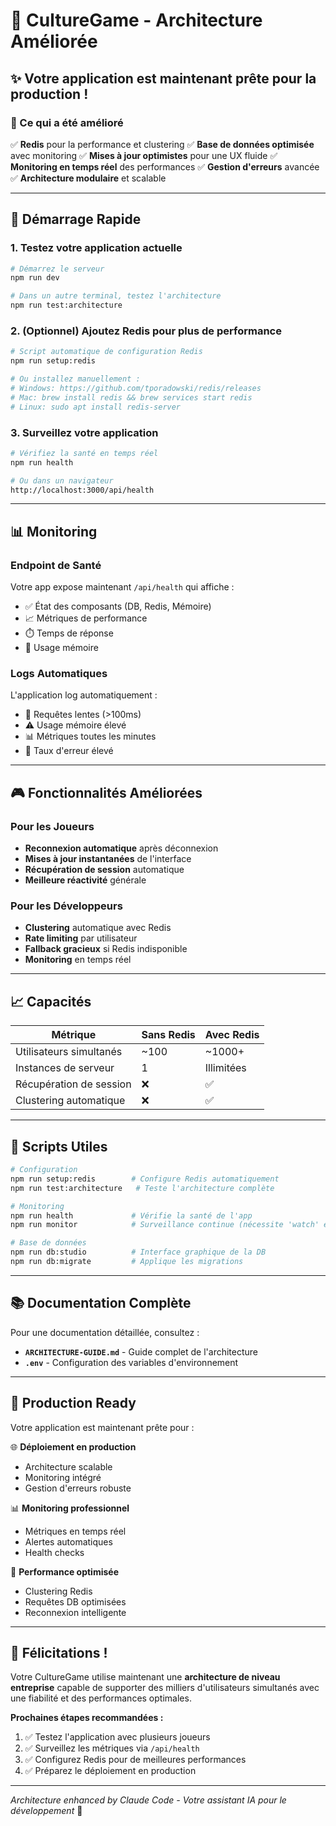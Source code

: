 # 🚀 CultureGame - Architecture Améliorée

## ✨ Votre application est maintenant prête pour la production !

### 🎯 Ce qui a été amélioré

✅ **Redis** pour la performance et clustering
✅ **Base de données optimisée** avec monitoring
✅ **Mises à jour optimistes** pour une UX fluide
✅ **Monitoring en temps réel** des performances
✅ **Gestion d'erreurs** avancée
✅ **Architecture modulaire** et scalable

---

## 🚦 Démarrage Rapide

### 1. Testez votre application actuelle
```bash
# Démarrez le serveur
npm run dev

# Dans un autre terminal, testez l'architecture
npm run test:architecture
```

### 2. (Optionnel) Ajoutez Redis pour plus de performance
```bash
# Script automatique de configuration Redis
npm run setup:redis

# Ou installez manuellement :
# Windows: https://github.com/tporadowski/redis/releases
# Mac: brew install redis && brew services start redis
# Linux: sudo apt install redis-server
```

### 3. Surveillez votre application
```bash
# Vérifiez la santé en temps réel
npm run health

# Ou dans un navigateur
http://localhost:3000/api/health
```

---

## 📊 Monitoring

### Endpoint de Santé
Votre app expose maintenant `/api/health` qui affiche :
- ✅ État des composants (DB, Redis, Mémoire)
- 📈 Métriques de performance
- ⏱️ Temps de réponse
- 💾 Usage mémoire

### Logs Automatiques
L'application log automatiquement :
- 🐌 Requêtes lentes (>100ms)
- ⚠️ Usage mémoire élevé
- 📊 Métriques toutes les minutes
- 🚨 Taux d'erreur élevé

---

## 🎮 Fonctionnalités Améliorées

### Pour les Joueurs
- **Reconnexion automatique** après déconnexion
- **Mises à jour instantanées** de l'interface
- **Récupération de session** automatique
- **Meilleure réactivité** générale

### Pour les Développeurs
- **Clustering** automatique avec Redis
- **Rate limiting** par utilisateur
- **Fallback gracieux** si Redis indisponible
- **Monitoring** en temps réel

---

## 📈 Capacités

| Métrique | Sans Redis | Avec Redis |
|----------|------------|------------|
| Utilisateurs simultanés | ~100 | ~1000+ |
| Instances de serveur | 1 | Illimitées |
| Récupération de session | ❌ | ✅ |
| Clustering automatique | ❌ | ✅ |

---

## 🔧 Scripts Utiles

```bash
# Configuration
npm run setup:redis        # Configure Redis automatiquement
npm run test:architecture   # Teste l'architecture complète

# Monitoring
npm run health             # Vérifie la santé de l'app
npm run monitor            # Surveillance continue (nécessite 'watch' et 'jq')

# Base de données
npm run db:studio          # Interface graphique de la DB
npm run db:migrate         # Applique les migrations
```

---

## 📚 Documentation Complète

Pour une documentation détaillée, consultez :
- **`ARCHITECTURE-GUIDE.md`** - Guide complet de l'architecture
- **`.env`** - Configuration des variables d'environnement

---

## 🚀 Production Ready

Votre application est maintenant prête pour :

🌐 **Déploiement en production**
- Architecture scalable
- Monitoring intégré
- Gestion d'erreurs robuste

📊 **Monitoring professionnel**
- Métriques en temps réel
- Alertes automatiques
- Health checks

🎯 **Performance optimisée**
- Clustering Redis
- Requêtes DB optimisées
- Reconnexion intelligente

---

## 🎉 Félicitations !

Votre CultureGame utilise maintenant une **architecture de niveau entreprise** capable de supporter des milliers d'utilisateurs simultanés avec une fiabilité et des performances optimales.

**Prochaines étapes recommandées :**
1. ✅ Testez l'application avec plusieurs joueurs
2. ✅ Surveillez les métriques via `/api/health`
3. ✅ Configurez Redis pour de meilleures performances
4. ✅ Préparez le déploiement en production

---

*Architecture enhanced by Claude Code - Votre assistant IA pour le développement* 🤖